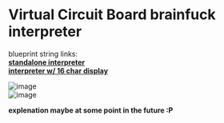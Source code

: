 # Virtual Circuit Board brainfuck interpreter

blueprint string links:  
**[standalone interpreter](bf_interpreter_standalone.txt)**  
**[interpreter w/ 16 char display](bf_interpreter_16char_display.txt)**  

![image](https://user-images.githubusercontent.com/6313423/171215917-38e6873a-5ee5-4c7e-8d0d-cca7212f35bc.png)  
![image](https://user-images.githubusercontent.com/6313423/171215462-d34d722d-b4e8-4872-8953-f5e61b8c77f5.png)

**explenation maybe at some point in the future :P**